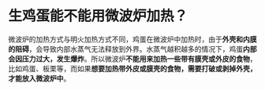 # 生鸡蛋能不能用微波炉加热？

微波炉的加热方式与明火加热方式不同，鸡蛋在微波炉中加热时，由于**外壳和内膜的阻碍**，会导致内部水蒸气无法释放到外界。水蒸气越积越多的情况下，鸡蛋**内部会因压力过大，发生爆炸**。所以微波炉**不能用来加热一些带有膜壳或外皮的食物**，比如鸡蛋、板栗等，而如果**想要加热带外皮或膜壳的食物，需要打破或剥掉外壳，才能放入微波炉中**。